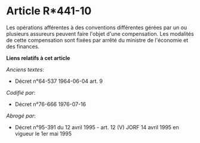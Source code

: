 # Article R*441-10

Les opérations afférentes à des conventions différentes gérées par un ou plusieurs assureurs peuvent faire l'objet d'une
compensation. Les modalités de cette compensation sont fixées par arrêté du ministre de l'économie et des finances.

**Liens relatifs à cet article**

_Anciens textes_:

  - Décret n°64-537 1964-06-04 art. 9

_Codifié par_:

  - Décret n°76-666 1976-07-16

_Abrogé par_:

  - Décret n°95-391 du 12 avril 1995 - art. 12 (V) JORF 14 avril 1995 en vigueur le 1er mai 1995
